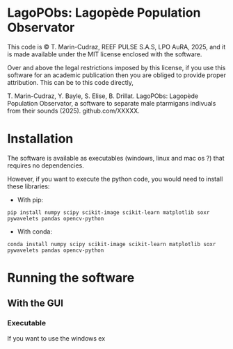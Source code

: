 # LagoPObs: Lagopède Population Observator

This code is © T. Marin-Cudraz, REEF PULSE S.A.S, LPO AuRA, 2025, and it is made available under the MIT license enclosed with the software.

Over and above the legal restrictions imposed by this license, if you use this software for an academic publication then you are obliged to provide proper attribution. This can be to this code directly,

T. Marin-Cudraz, Y. Bayle, S. Elise, B. Drillat. LagoPObs: Lagopède Population Observator, a software to separate male ptarmigans indivuals from their sounds (2025). github.com/XXXXX.

# Installation

The software is available as executables (windows, linux and mac os ?) that requires no dependencies.

However, if you want to execute the python code, you would need to install these libraries:

- With pip:

```
pip install numpy scipy scikit-image scikit-learn matplotlib soxr pywavelets pandas opencv-python
```
- With conda:
```
conda install numpy scipy scikit-image scikit-learn matplotlib soxr pywavelets pandas opencv-python
```

# Running the software

## With the GUI

### Executable
If you want to use the windows ex
